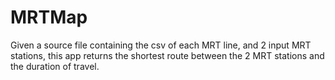 # MRTMap
Given a source file containing the csv of each MRT line, and 2 input MRT stations, this app returns the shortest route between the 2 MRT stations and the duration of travel.
